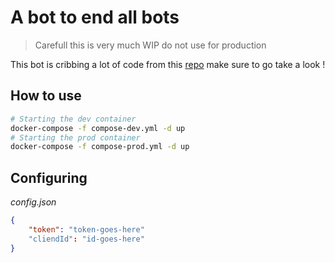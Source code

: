 
# A bot to end all bots

> Carefull this is very much WIP do not use for production

This bot is cribbing a lot of code from this [repo](https://github.com/Vikbor5342/Minecraft-Crash-Log-Discord-Bot) make sure to go take a look !

## How to use
```bash
# Starting the dev container
docker-compose -f compose-dev.yml -d up
# Starting the prod container
docker-compose -f compose-prod.yml -d up
```

## Configuring
*config.json*
```json
{
    "token": "token-goes-here"
    "cliendId": "id-goes-here"
}
